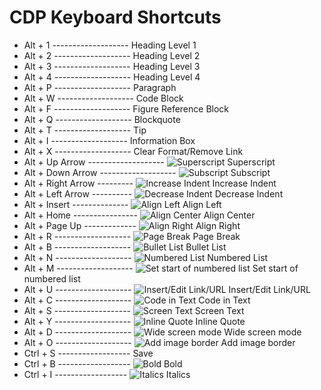 # CDP Keyboard Shortcuts

* Alt + 1 ------------------- Heading Level 1
* Alt + 2 ------------------- Heading Level 2
* Alt + 3 ------------------- Heading Level 3
* Alt + 4 ------------------- Heading Level 4
* Alt + P ------------------- Paragraph
* Alt + W ------------------- Code Block
* Alt + F ------------------- Figure Reference Block
* Alt + Q ------------------- Blockquote
* Alt + T ------------------- Tip
* Alt + I ------------------- Information Box
* Alt + X ------------------- Clear Format/Remove Link
* Alt + Up Arrow ------------------- ![Superscript](https://github.com/sushantn-packt/CDP-Keyboard-Shortcuts/blob/master/icons/superscript.png)  Superscript
* Alt + Down Arrow ------------------- ![Subscript](https://github.com/sushantn-packt/CDP-Keyboard-Shortcuts/blob/master/icons/subscript.png) Subscript
* Alt + Right Arrow --------- ![Increase Indent](https://github.com/sushantn-packt/CDP-Keyboard-Shortcuts/blob/master/icons/increase-indent.png) Increase Indent
* Alt + Left Arrow ---------- ![Decrease Indent](https://github.com/sushantn-packt/CDP-Keyboard-Shortcuts/blob/master/icons/decrease-indent.png) Decrease Indent
* Alt + Insert -------------- ![Align Left](https://github.com/sushantn-packt/CDP-Keyboard-Shortcuts/blob/master/icons/align-left.png) Align Left
* Alt + Home ---------------- ![Align Center](https://github.com/sushantn-packt/CDP-Keyboard-Shortcuts/blob/master/icons/align-center.png) Align Center
* Alt + Page Up ------------- ![Align Right](https://github.com/sushantn-packt/CDP-Keyboard-Shortcuts/blob/master/icons/align-right.png) Align Right
* Alt + R ------------------- ![Page Break](https://github.com/sushantn-packt/CDP-Keyboard-Shortcuts/blob/master/icons/page-break.png) Page Break
* Alt + B ------------------- ![Bullet List](https://github.com/sushantn-packt/CDP-Keyboard-Shortcuts/blob/master/icons/bullet.png) Bullet List
* Alt + N ------------------- ![Numbered List](https://github.com/sushantn-packt/CDP-Keyboard-Shortcuts/blob/master/icons/numbered-bullet.png) Numbered List
* Alt + M ------------------- ![Set start of numbered list](https://github.com/sushantn-packt/CDP-Keyboard-Shortcuts/blob/master/icons/set-start-of-numbered-list.png) Set start of numbered list
* Alt + U ------------------- ![Insert/Edit Link/URL](https://github.com/sushantn-packt/CDP-Keyboard-Shortcuts/blob/master/icons/insert-edit-link.png) Insert/Edit Link/URL
* Alt + C ------------------- ![Code in Text](https://github.com/sushantn-packt/CDP-Keyboard-Shortcuts/blob/master/icons/code.png) Code in Text
* Alt + S ------------------- ![Screen Text](https://github.com/sushantn-packt/CDP-Keyboard-Shortcuts/blob/master/icons/screen-text.png) Screen Text
* Alt + Y ------------------- ![Inline Quote](https://github.com/sushantn-packt/CDP-Keyboard-Shortcuts/blob/master/icons/inline-quote.png) Inline Quote
* Alt + D ------------------- ![Wide screen mode](https://github.com/sushantn-packt/CDP-Keyboard-Shortcuts/blob/master/icons/destraction-free-writing-mode.png) Wide screen mode
* Alt + O ------------------- ![Add image border](https://github.com/sushantn-packt/CDP-Keyboard-Shortcuts/blob/master/icons/add-image-border.png) Add image border
* Ctrl + S ------------------ Save
* Ctrl + B ------------------ ![Bold](https://github.com/sushantn-packt/CDP-Keyboard-Shortcuts/blob/master/icons/bold.png) Bold
* Ctrl + I ------------------ ![Italics](https://github.com/sushantn-packt/CDP-Keyboard-Shortcuts/blob/master/icons/italics.png) Italics
